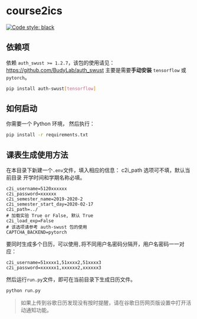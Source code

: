# course2ics

[![Code style: black](https://img.shields.io/badge/code%20style-black-000000.svg)](https://github.com/psf/black)

## 依赖项

依赖 `auth_swust >= 1.2.7`，该包的使用请见： <https://github.com/BudyLab/auth_swust>
主要是需要**手动安装** `tensorflow` 或 `pytorch`。

```bash
pip install auth-swust[tensorflow]
```

## 如何启动

你需要一个 Python 环境， 然后执行：

```bash
pip install -r requirements.txt
```

## 课表生成使用方法

在本目录下新建一个`.env`文件，填入相应的信息：
c2i_path 选项可不填，默认当前目录
开学时间和学期名称必填。

```env
c2i_username=5120xxxxxx
c2i_password=xxxxxx
c2i_semester_name=2019-2020-2
c2i_semester_start_day=2020-02-17
c2i_path=../
# 加载实验 True or False, 默认 True
c2i_load_exp=False
# 该选项请参考 auth-swust 包的使用
CAPTCHA_BACKEND=pytorch
```

要同时生成多个日历，可以使用`,`将不同用户名密码分隔开，用户名密码一一对应：

```env
c2i_username=51xxxx1,51xxxx2,51xxxx3
c2i_password=xxxxxx1,xxxxxx2,xxxxxx3
```

然后运行`run.py`文件，即可在当前目录下生成日历文件。

```python
python run.py
```

> 如果上传到谷歌日历发现没有按时提醒，请在谷歌日历网页版设置中打开活动通知功能。
